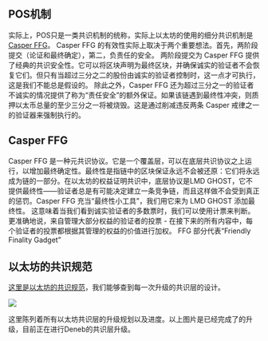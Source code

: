 ## POS机制
实际上，POS只是一类共识机制的统称，实际上以太坊的使用的细分共识机制是[Casper FFG](https://eth2book.info/capella/part2/consensus/casper_ffg/)。
Casper FFG 的有效性实际上取决于两个重要想法。首先，两阶段提交（论证和最终确定），第二，负责任的安全。
两阶段提交为 Casper FFG 提供了经典的共识安全性。它可以将区块声明为最终区块，并确保诚实的验证者不会恢复它们。但只有当超过三分之二的股份由诚实的验证者控制时，这一点才可执行，这是我们不能总是假设的。
除此之外，Casper FFG 还为超过三分之一的验证者不诚实的情况提供了称为“责任安全”的额外保证。如果该链遇到最终性冲突，则质押以太币总量的至少三分之一将被烧毁。这是通过削减违反两条 Casper 戒律之一的验证器来强制执行的。

## Casper FFG
Casper FFG 是一种元共识协议。它是一个覆盖层，可以在底层共识协议之上运行，以增加最终确定性。最终性是指链中的区块保证永远不会被还原：它们将永远成为链的一部分。在以太坊的权益证明共识中，底层协议是LMD GHOST，它不提供最终性——验证者总是有可能决定建立一条竞争链，而且这样做不会受到真正的惩罚。Casper FFG 充当“最终性小工具”，我们用它来为 LMD GHOST 添加最终性。
这意味着当我们看到诚实验证者的多数票时，我们可以使用计票来判断。更准确地说，来自管理大部分权益的验证者的投票 - 在接下来的所有内容中，每个验证者的投票都根据其管理的权益的价值进行加权。
FFG 部分代表“Friendly Finality Gadget”

## 以太坊的共识规范
[这里是以太坊的共识规范](https://github.com/ethereum/consensus-specs)，我们能够查到每一次升级的共识层的设计。  

<image src = "docs/images/ethereum_consensus_design_process.png"></image>

这里陈列着所有以太坊共识层的升级规划以及进度。以上图片是已经完成了的升级，目前正在进行Deneb的共识层升级。
